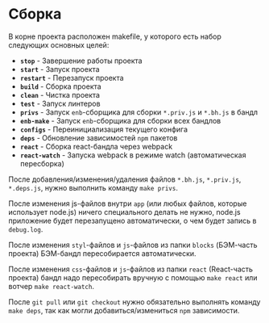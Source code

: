# Сборка
В корне проекта расположен makefile, у которого есть набор следующих основных целей:
 * **`stop`** - Завершение работы проекта
 * **`start`** - Запуск проекта
 * **`restart`** - Перезапуск проекта
 * **`build`** - Сборка проекта
 * **`clean`** - Чистка проекта
 * **`test`** - Запуск линтеров
 * **`privs`** - Запуск `enb`-сборщика для сборки `*.priv.js` и `*.bh.js` в бандл
 * **`enb-make`** - Запуск `enb`-сборщика для сборки всех бандлов
 * **`configs`** - Переинициализация текущего конфига
 * **`deps`** - Обновление зависимостей `npm` пакетов
 * **`react`** - Сборка react-бандла через webpack
 * **`react-watch`** - Запуска webpack в режиме watch (автоматическая пересборка)


После добавления/изменения/удаления файлов `*.bh.js`, `*.priv.js`, `*.deps.js`, нужно выполнить команду `make privs`.

После изменения js-файлов внутри `app` (или любых файлов, которые использует node.js) ничего специального делать не нужно, node.js приложение будет перезапущено автоматически, о чем будет запись в `debug.log`.

После изменения `styl`-файлов и `js`-файлов из папки `blocks` (БЭМ-часть проекта) БЭМ-бандл пересобирается автоматически.

После изменения `css`-файлов и `js`-файлов из папки `react` (React-часть проекта) бандл надо пересобирать вручную с помощью `make react` или вотчер `make react-watch`.

После `git pull` или `git checkout` нужно обязательно выполнять команду `make deps`, так как могли добавиться/измениться `npm` зависимости.
